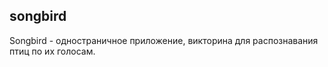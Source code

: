 
## songbird

Songbird - одностраничное приложение, викторина для распознавания птиц по их голосам.
